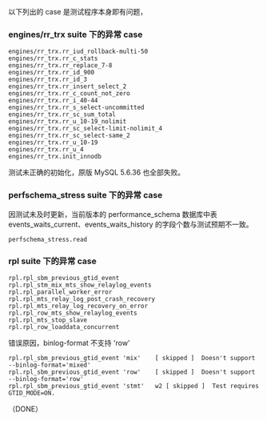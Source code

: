
以下列出的 case 是测试程序本身即有问题，

### engines/rr_trx suite 下的异常 case

```
engines/rr_trx.rr_iud_rollback-multi-50
engines/rr_trx.rr_c_stats
engines/rr_trx.rr_replace_7-8
engines/rr_trx.rr_id_900
engines/rr_trx.rr_id_3
engines/rr_trx.rr_insert_select_2
engines/rr_trx.rr_c_count_not_zero
engines/rr_trx.rr_i_40-44
engines/rr_trx.rr_s_select-uncommitted
engines/rr_trx.rr_sc_sum_total
engines/rr_trx.rr_u_10-19_nolimit
engines/rr_trx.rr_sc_select-limit-nolimit_4
engines/rr_trx.rr_sc_select-same_2
engines/rr_trx.rr_u_10-19
engines/rr_trx.rr_u_4
engines/rr_trx.init_innodb
```
测试未正确的初始化，原版 MySQL 5.6.36 也全部失败。


### perfschema_stress suite 下的异常 case

因测试未及时更新，当前版本的 performance_schema 数据库中表 events_waits_current、events_waits_history 的字段个数与测试预期不一致。

```
perfschema_stress.read
```

### rpl suite 下的异常 case

```
rpl.rpl_sbm_previous_gtid_event
rpl.rpl_stm_mix_mts_show_relaylog_events
rpl.rpl_parallel_worker_error
rpl.rpl_mts_relay_log_post_crash_recovery
rpl.rpl_mts_relay_log_recovery_on_error
rpl.rpl_row_mts_show_relaylog_events
rpl.rpl_mts_stop_slave
rpl.rpl_row_loaddata_concurrent
```

错误原因，binlog-format 不支持 'row'

```
rpl.rpl_sbm_previous_gtid_event 'mix'    [ skipped ]  Doesn't support --binlog-format='mixed'
rpl.rpl_sbm_previous_gtid_event 'row'    [ skipped ]  Doesn't support --binlog-format='row'
rpl.rpl_sbm_previous_gtid_event 'stmt'   w2 [ skipped ]  Test requires GTID_MODE=ON.
```

（DONE）
